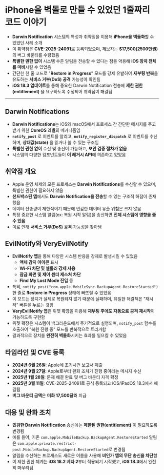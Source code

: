 # iPhone을 벽돌로 만들 수 있었던 1줄짜리 코드 이야기


* **Darwin Notification** 시스템의 특성과 취약점을 이용해 **iPhone을 벽돌화**할 수 있었던 사례 소개
* 이 취약점은 **CVE-2025-24091**로 등록되었으며, 제보자는 **$17,500(2500만원)** 의 버그 바운티를 수령했음
* **특별한 권한 없이** 시스템 수준 알림을 전송할 수 있다는 점을 악용해 **iOS 장치 전체를 마비**시킬 수 있었음
* 간단한 한 줄 코드로 "**Restore in Progress**" 모드를 강제 유발하여 **재부팅 반복**을 유도하는 **서비스 거부(DoS) 공격** 가능성이 확인됨
* **iOS 18.3 업데이트**를 통해 중요한 Darwin Notification 전송에 **제한 권한(entitlement)** 을 요구하도록 수정되어 취약점이 해결됨

---

Darwin Notifications
--------------------

* **Darwin Notifications**는 iOS와 macOS에서 프로세스 간 간단한 메시지를 주고받기 위한 **CoreOS 레벨**의 메커니즘임
* **`notify_post`** 로 이벤트를 알리고, **`notify_register_dispatch`** 로 이벤트를 수신하며, **상태값(state)** 을 읽거나 쓸 수 있는 구조임
* **특별한 권한 없이** 수신 및 송신이 가능하고, **보안 검증 절차가 없음**
* 시스템의 다양한 컴포넌트들이 **이 레거시 API**에 의존하고 있었음

취약점 개요
------

* Apple 운영 체제의 모든 프로세스는 **Darwin Notifications**를 수신할 수 있으며, 특별한 권한이 필요하지 않음
* **샌드박스된 앱**에서도 **Darwin Notification을 전송**할 수 있는 구조적 허점이 존재했음
* 데이터 전송량이 제한적이기 때문에 민감한 데이터 유출 위험은 크지 않음
* 특정 중요한 시스템 알림(ex: 복원 시작 알림)을 송신하면 **전체 시스템에 영향을 줄 수 있음**
* 이로 인해 **서비스 거부(DoS) 공격** 가능성을 찾아냄

EvilNotify와 VeryEvilNotify
--------------------------

* **EvilNotify 앱**을 통해 다양한 시스템 반응을 강제로 발생시킬 수 있었음
  + **액체 감지 아이콘** 표시
  + **Wi-Fi 차단 및 셀룰러 강제 사용**
  + **잠금 화면 및 제어 센터 제스처 차단**
  + **Find My Lost Mode 진입** 등
* 특히, `notify_post("com.apple.MobileSync.BackupAgent.RestoreStarted")` 한 줄로 **Restore in Progress** 상태에 빠뜨릴 수 있었음
* 이 모드는 장치가 실제로 복원되지 않기 때문에 실패하며, 유일한 해결책은 "재시작" 버튼을 누르는 것임
* **VeryEvilNotify 앱**은 위젯 확장을 이용해 **재부팅 후에도 자동으로 공격 재시작**이 가능하도록 구현함
* 위젯 확장은 시스템이 백그라운드에서 주기적으로 실행되며, `notify_post` 함수를 호출하여 "복원 진행 중" 모드를 반복적으로 트리거함
* 결과적으로 장치를 **완전히 벽돌화**시키는 효과를 일으킬 수 있었음

타임라인 및 CVE 등록
-------------

* **2024년 6월 26일**: Apple에 초기사건 보고서 제출
* **2024년 9월 27일**: Apple로부터 완화 조치가 진행 중이라는 메시지 수신
* **2025년 1월 28일**: 문제 해결 완료 및 버그 바운티 자격 확정
* **2025년 3월 11일**: CVE-2025-24091로 공식 등록되고 iOS/iPadOS 18.3에서 해결됨
* **버그 바운티 금액**은 **미화 17,500달러** 지급

대응 및 완화 조치
----------

* **민감한 Darwin Notification** 송신에는 **제한된 권한(entitlement)** 이 필요하도록 변경됨
* 예를 들어, 기존 `com.apple.MobileBackup.BackupAgent.RestoreStarted` 알림은 `com.apple.private.restrict-post.MobileBackup.BackupAgent.RestoreStarted`로 변경됨
* 알림을 수신하는 프로세스도 새로운 이름을 사용해 **비인가 앱의 무단 송신을 차단**함
* 이 제한 권한 체계는 **iOS 18.2 베타 2**부터 적용되기 시작했고, **iOS 18.3**에서 완전히 마무리됨
